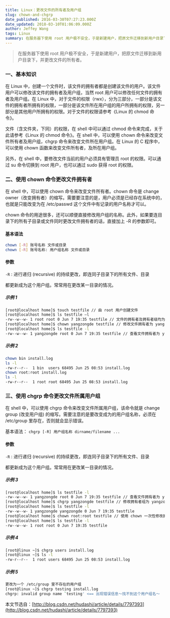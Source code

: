 ```yaml
---
title: Linux：更改文件的所有者及用户组
slug: chown-and-chgrp
date_published: 2016-03-30T07:27:23.000Z
date_updated: 2018-03-10T01:06:09.000Z
author: Jeffey Wang
tags: Linux
summary: 在服务器下使用 root 用户极不安全，于是新建用户，把原文件迁移到新用户目录下，并更改文件的所有者。
---
```


> 在服务器下使用 root 用户极不安全，于是新建用户，把原文件迁移到新用户目录下，并更改文件的所有者。

### 一、基本知识

在 Linux 中，创建一个文件时，该文件的拥有者都是创建该文件的用户。该文件用户可以修改该文件的拥有者及用户组，当然 root 用户可以修改任何文件的拥有者及用户组。在 Linux 中，对于文件的权限（rwx），分为三部分，一部分是该文件的拥有者所拥有的权限，一部分是该文件所在用户组的用户所拥有的权限，另一部分是其他用户所拥有的权限。对于文件的权限请参考《Linux 的 chmod 命令》。

文件（含文件夹，下同）的权限，在 shell 中可以通过 chmod 命令来完成，关于此请参考《Linux 的 chmod 命令》。在 shell 中，可以使用 chown 命令来改变文件所有者及用户组，chgrp 命令来改变文件所在用户组。在 Linux 的 C 程序中，可以使用 chown 函数来改变文件所有者，及所在用户组。

另外，在 shell 中，要修改文件当前的用户必须具有管理员 root 的权限。可以通过 su 命令切换到 root 用户，也可以通过 sudo 获得 root 的权限。

### 二、使用 chown 命令更改文件拥有者

在 shell 中，可以使用 chown 命令来改变文件所有者。chown 命令是 change owner（改变拥有者）的缩写。需要要注意的是，用户必须是已经存在系统中的，也就是只能改变为在 /etc/passwd 这个文件中有记录的用户名称才可以。

chown 命令的用途很多，还可以顺便直接修改用户组的名称。此外，如果要连目录下的所有子目录或文件同时更改文件拥有者的话，直接加上 -R 的参数即可。

#### 基本语法

```bash
chown [-R] 账号名称 文件或目录
chown [-R] 账号名称: 用户组名称 文件或目录
```

#### 参数

`-R` : 进行递归 (recursive) 的持续更改，即连同子目录下的所有文件、目录

都更新成为这个用户组。常常用在更改某一目录的情况。

##### 示例 1

```bash
[root@localhost home]$ touch testfile // 由 root 用户创建文件
[root@localhost home]$ ls testfile –l
-rw--w--w- 1 root root 0 Jun 7 19:35 testfile // 文件的拥有者及拥有者级均为 root
[root@localhost home]$ chown yangzongde testfile // 修改文件拥有者为 yangzongde
[root@localhost home]$ ls testfile -l
-rw--w--w- 1 yangzongde root 0 Jun 7 19:35 testfile // 查看文件拥有者为 yangzongde，但组仍为 root
```

##### 示例 2

```bash
chown bin install.log
ls -l
-rw-r--r--  1 bin  users 68495 Jun 25 08:53 install.log
chown root:root install.log
ls -l
-rw-r--r--  1 root root 68495 Jun 25 08:53 install.log
```

### 三、使用 chgrp 命令更改文件所属用户组

在 shell 中，可以使用 chgrp 命令来改变文件所属用户组，该命令就是 change group (改变用户组) 的缩写。需要注意的是要改变成为的用户组名称，必须在 /etc/group 里存在，否则就会显示错误。

基本语法：
`chgrp [-R] 用户组名称 dirname/filename ...`

#### 参数

`-R` : 进行递归 (recursive) 的持续更改，即连同子目录下的所有文件、目录

都更新成为这个用户组。常常用在更改某一目录的情况。

##### 示例 3

```bash
[root@localhost home]$ ls testfile -l
-rw--w--w- 1 yangzongde root 0 Jun 7 19:35 testfile // 查看文件拥有者为 yangzongde，但组为 root
[root@localhost home]$ chgrp yangzongde testfile // 修改拥有者组为 yangzongde
[root@localhost home]$ ls testfile -l
-rw--w--w- 1 yangzongde yangzongde 0 Jun 7 19:35 testfile
[root@localhost home]$ chown root:root testfile // 使用 chown 一次性修改拥有者及组
[root@localhost home]$ ls testfile -l
-rw--w--w- 1 root root 0 Jun 7 19:35 testfile
```

##### 示例 4

```bash
[root@linux ~]$ chgrp users install.log
[root@linux ~]$ ls -l
-rw-r--r--  1 root users 68495 Jun 25 08:53 install.log
```

##### 示例 5

```bash
更改为一个 /etc/group 里不存在的用户组
[root@linux ~]$ chgrp testing install.log
chgrp: invalid group name `testing' <== 出现错误信息～找不到这个用户组名～
```

本文节选自：[http://blog.csdn.net/hudashi/article/details/7797393](http://blog.csdn.net/hudashi/article/details/7797393)
